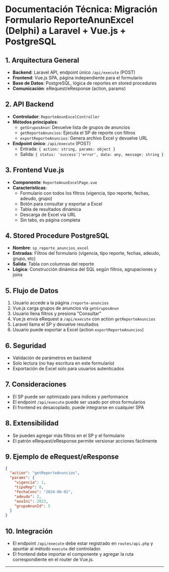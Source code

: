 # Documentación Técnica: Migración Formulario ReporteAnunExcel (Delphi) a Laravel + Vue.js + PostgreSQL

## 1. Arquitectura General
- **Backend**: Laravel API, endpoint único `/api/execute` (POST)
- **Frontend**: Vue.js SPA, página independiente para el formulario
- **Base de Datos**: PostgreSQL, lógica de reportes en stored procedures
- **Comunicación**: eRequest/eResponse (action, params)

## 2. API Backend
- **Controlador**: `ReporteAnunExcelController`
- **Métodos principales**:
  - `getGruposAnun`: Devuelve lista de grupos de anuncios
  - `getReporteAnuncios`: Ejecuta el SP de reporte con filtros
  - `exportReporteAnuncios`: Genera archivo Excel y devuelve URL
- **Endpoint único**: `/api/execute` (POST)
  - Entrada: `{ action: string, params: object }`
  - Salida: `{ status: 'success'|'error', data: any, message: string }`

## 3. Frontend Vue.js
- **Componente**: `ReporteAnunExcelPage.vue`
- **Características**:
  - Formulario con todos los filtros (vigencia, tipo reporte, fechas, adeudo, grupo)
  - Botón para consultar y exportar a Excel
  - Tabla de resultados dinámica
  - Descarga de Excel vía URL
  - Sin tabs, es página completa

## 4. Stored Procedure PostgreSQL
- **Nombre**: `sp_reporte_anuncios_excel`
- **Entradas**: Filtros del formulario (vigencia, tipo reporte, fechas, adeudo, grupo, etc)
- **Salida**: Tabla con columnas del reporte
- **Lógica**: Construcción dinámica del SQL según filtros, agrupaciones y joins

## 5. Flujo de Datos
1. Usuario accede a la página `/reporte-anuncios`
2. Vue.js carga grupos de anuncios vía `getGruposAnun`
3. Usuario llena filtros y presiona "Consultar"
4. Vue.js envía eRequest a `/api/execute` con action `getReporteAnuncios`
5. Laravel llama el SP y devuelve resultados
6. Usuario puede exportar a Excel (action `exportReporteAnuncios`)

## 6. Seguridad
- Validación de parámetros en backend
- Solo lectura (no hay escritura en este formulario)
- Exportación de Excel solo para usuarios autenticados

## 7. Consideraciones
- El SP puede ser optimizado para índices y performance
- El endpoint `/api/execute` puede ser usado por otros formularios
- El frontend es desacoplado, puede integrarse en cualquier SPA

## 8. Extensibilidad
- Se pueden agregar más filtros en el SP y el formulario
- El patrón eRequest/eResponse permite versionar acciones fácilmente

## 9. Ejemplo de eRequest/eResponse
```json
{
  "action": "getReporteAnuncios",
  "params": {
    "vigencia": 1,
    "tipoRep": 0,
    "fechaCons": "2024-06-01",
    "adeudo": 2,
    "axoIni": 2023,
    "grupoAnunId": 5
  }
}
```

## 10. Integración
- El endpoint `/api/execute` debe estar registrado en `routes/api.php` y apuntar al método `execute` del controlador.
- El frontend debe importar el componente y agregar la ruta correspondiente en el router de Vue.js.

---
